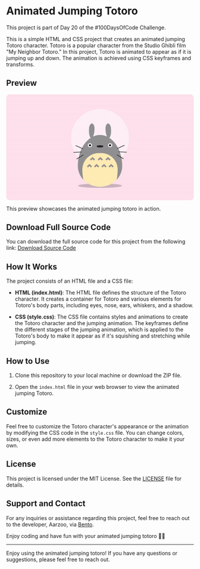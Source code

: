 # Animated Jumping Totoro

This project is part of Day 20 of the #100DaysOfCode Challenge.

This is a simple HTML and CSS project that creates an animated jumping Totoro character. Totoro is a popular character from the Studio Ghibli film "My Neighbor Totoro." In this project, Totoro is animated to appear as if it is jumping up and down. The animation is achieved using CSS keyframes and transforms.

## Preview

<div style="display: flex; align-items: center; justify-content: center; width: 100%; border-radius: 0.6rem;">
    <img src="preview.gif" alt="preview GIF" width="100%" height="100%" style="overflow: none; border-radius: inherit;"/>
</div>

This preview showcases the animated jumping totoro in action.

## Download Full Source Code

You can download the full source code for this project from the following link: [Download Source Code](https://t.me/CodeWithAarzoo)

## How It Works

The project consists of an HTML file and a CSS file:

- **HTML (index.html)**: The HTML file defines the structure of the Totoro character. It creates a container for Totoro and various elements for Totoro's body parts, including eyes, nose, ears, whiskers, and a shadow.

- **CSS (style.css)**: The CSS file contains styles and animations to create the Totoro character and the jumping animation. The keyframes define the different stages of the jumping animation, which is applied to the Totoro's body to make it appear as if it's squishing and stretching while jumping.

## How to Use

1. Clone this repository to your local machine or download the ZIP file.

2. Open the `index.html` file in your web browser to view the animated jumping Totoro.

## Customize

Feel free to customize the Totoro character's appearance or the animation by modifying the CSS code in the `style.css` file. You can change colors, sizes, or even add more elements to the Totoro character to make it your own.

## License

This project is licensed under the MIT License. See the [LICENSE](LICENSE) file for details.

## Support and Contact

For any inquiries or assistance regarding this project, feel free to reach out to the developer, Aarzoo, via [Bento](https://bento.me/withaarzoo).

Enjoy coding and have fun with your animated jumping totoro 🐶✨

---

Enjoy using the animated jumping totoro! If you have any questions or suggestions, please feel free to reach out.
